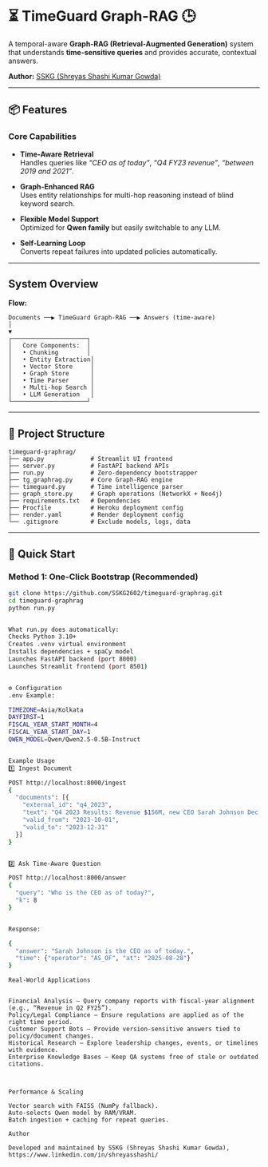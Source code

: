 # ⏳ TimeGuard Graph-RAG 🕒  
A temporal-aware **Graph-RAG (Retrieval-Augmented Generation)** system that understands **time-sensitive queries** and provides accurate, contextual answers.  

**Author:** [SSKG (Shreyas Shashi Kumar Gowda)](https://github.com/SSKG2602)  

----

## 📦 Features  

### Core Capabilities  
- **Time-Aware Retrieval**  
  Handles queries like *“CEO as of today”*, *“Q4 FY23 revenue”*, *“between 2019 and 2021”*.  

- **Graph-Enhanced RAG**  
  Uses entity relationships for multi-hop reasoning instead of blind keyword search.  

- **Flexible Model Support**  
  Optimized for **Qwen family** but easily switchable to any LLM.  

- **Self-Learning Loop**  
  Converts repeat failures into updated policies automatically.  

---

## System Overview  

**Flow:**  


```
Documents ──▶ TimeGuard Graph-RAG ──▶ Answers (time-aware)
│
▼
┌─────────────────────┐
│   Core Components:  │
│   • Chunking        │
│   • Entity Extraction│
│   • Vector Store     │
│   • Graph Store      │
│   • Time Parser      │
│   • Multi-hop Search │
│   • LLM Generation   │
└─────────────────────┘
```




---

## 📁 Project Structure  


```
timeguard-graphrag/
├── app.py             # Streamlit UI frontend
├── server.py          # FastAPI backend APIs
├── run.py             # Zero-dependency bootstrapper
├── tg_graphrag.py     # Core Graph-RAG engine
├── timeguard.py       # Time intelligence parser
├── graph_store.py     # Graph operations (NetworkX + Neo4j)
├── requirements.txt   # Dependencies
├── Procfile           # Heroku deployment config
├── render.yaml        # Render deployment config
└── .gitignore         # Exclude models, logs, data
```


---

## 🚀 Quick Start  

### Method 1: One-Click Bootstrap (Recommended)  

```bash
git clone https://github.com/SSKG2602/timeguard-graphrag.git
cd timeguard-graphrag
python run.py


What run.py does automatically:
Checks Python 3.10+
Creates .venv virtual environment
Installs dependencies + spaCy model
Launches FastAPI backend (port 8000)
Launches Streamlit frontend (port 8501)


⚙ Configuration
.env Example:

TIMEZONE=Asia/Kolkata
DAYFIRST=1
FISCAL_YEAR_START_MONTH=4
FISCAL_YEAR_START_DAY=1
QWEN_MODEL=Qwen/Qwen2.5-0.5B-Instruct


Example Usage
1️⃣ Ingest Document

POST http://localhost:8000/ingest
{
  "documents": [{
    "external_id": "q4_2023",
    "text": "Q4 2023 Results: Revenue $156M, new CEO Sarah Johnson Dec 1, 2023.",
    "valid_from": "2023-10-01",
    "valid_to": "2023-12-31"
  }]
}


2️⃣ Ask Time-Aware Question

POST http://localhost:8000/answer
{
  "query": "Who is the CEO as of today?",
  "k": 8
}


Response:

{
  "answer": "Sarah Johnson is the CEO as of today.",
  "time": {"operator": "AS_OF", "at": "2025-08-28"}
}
```

```
Real-World Applications


Financial Analysis – Query company reports with fiscal-year alignment (e.g., “Revenue in Q2 FY25”).
Policy/Legal Compliance – Ensure regulations are applied as of the right time period.
Customer Support Bots – Provide version-sensitive answers tied to policy/document changes.
Historical Research – Explore leadership changes, events, or timelines with evidence.
Enterprise Knowledge Bases – Keep QA systems free of stale or outdated citations.



Performance & Scaling

Vector search with FAISS (NumPy fallback).
Auto-selects Qwen model by RAM/VRAM.
Batch ingestion + caching for repeat queries. 
```

```
Author

Developed and maintained by SSKG (Shreyas Shashi Kumar Gowda),
https://www.linkedin.com/in/shreyasshashi/
```
